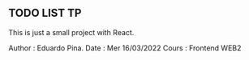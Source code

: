 ## TODO LIST TP

This is just a small project with React.

Author : Eduardo Pina.
Date : Mer 16/03/2022
Cours : Frontend WEB2
